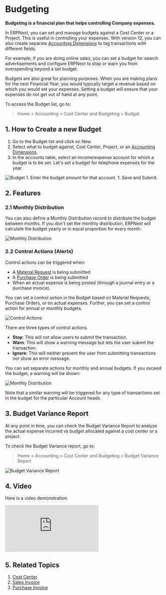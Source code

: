 <!-- add-breadcrumbs -->
# Budgeting

**Budgeting is a financial plan that helps controlling Company expenses.**

In ERPNext, you can set and manage budgets against a Cost Center or a Project. This is useful in controlling your expenses. With version 12, you can also create separate [Accounting Dimensions](/docs/user/manual/en/accounts/accounting-dimensions) to tag transactions with different fields.

For example, if you are doing online sales, you can set a budget for search advertisements and configure ERPNext to stop or warn you from overspending beyond a set budget.

Budgets are also great for planning purposes. When you are making plans for the next Financial Year, you would typically target a revenue based on which you would set your expenses. Setting a budget will ensure that your expenses do not get out of hand at any point.

To access the Budget list, go to:
> Home > Accounting > Cost Center and Budgeting > Budget

## 1. How to Create a new Budget
1. Go to the Budget list and click on New.
1. Select what to budget against, Cost Center, Project, or an [Accounting Dimensions](/docs/user/manual/en/accounts/accounting-dimensions).
1. In the accounts table, select an income/expense account for which a budget is to be set. Let's set a budget for telephone expenses for the year.
 <img class="screenshot" alt="Budget" src="{{docs_base_url}}/v12/assets/img/accounts/budget-account.png">
1. Enter the budget amount for that account.
1. Save and Submit.


## 2. Features
### 2.1 Monthly Distribution

You can also define a Monthly Distribution record to distribute the budget between months. If you don't set the monthly distribution, ERPNext will calculate the budget yearly or in equal proportion for every month.

<img class="screenshot" alt="Monthly Distribution" src="{{docs_base_url}}/v12/assets/img/accounts/monthly-budget-distribution.png">

### 2.2 Control Actions (Alerts)

Control actions can be triggered when:

* A [Material Request](/docs/user/manual/en/stock/material-request) is being submitted
* A [Purchase Order](/docs/user/manual/en/buying/purchase-order) is being submitted 
* When an actual expense is being posted (through a journal entry or a purchase invoice).

You can set a control action in the Budget based on Material Requests, Purchase Orders, or on actual expenses. Further, you can set a control action for annual or monthly budgets.

![Control Actions](/docs/v12/assets/img/accounts/control-actions.png)

There are three types of control actions.

* **Stop**: This will not allow users to submit the transaction.
* **Warn**: This will show a warning message but lets the user submit the transaction.
* **Ignore**: This will neither prevent the user from submitting transactions nor show an error message.

You can set separate actions for monthly and annual budgets. If you exceed the budget, a warning will be shown:

<img class="screenshot" alt="Monthly Distribution" src="{{docs_base_url}}/v12/assets/img/accounts/budget-warning.png">

Note that a similar warning will be triggered for any type of transactions set in the budget for the particular Account heads.

## 3. Budget Variance Report

At any point in time, you can check the Budget Variance Report to analyze the actual expense incurred vs budget allocated against a cost center or a project.

To check the Budget Variance report, go to:

> Home > Accounting > Cost Center and Budgeting > Budget Variance Report

<img class="screenshot" alt="Budget Variance Report" src="{{docs_base_url}}/v12/assets/img/accounts/budget-variance-report.png">

## 4. Video
Here is a video demonstration:
<div class="embed-container">
 <iframe src="https://www.youtube.com/embed/wWHkB0jlXNk?rel=0" frameborder="0" allow="autoplay; encrypted-media" allowfullscreen>
 </iframe>
</div>

## 5. Related Topics
1. [Cost Center](/docs/user/manual/en/accounts/cost-center)
1. [Sales Invoice](/docs/user/manual/en/accounts/sales-invoice)
1. [Purchase Invoice](/docs/user/manual/en/accounts/purchase-invoice)
